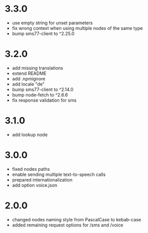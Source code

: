 3.3.0
==================
* use empty string for unset parameters
* fix wrong context when using multiple nodes of the same type
* bump sms77-client to ^2.25.0

3.2.0
==================
* add missing translations
* extend README
* add .npmignore
* add locale "de"
* bump sms77-client to ^2.14.0
* bump node-fetch to ^2.6.6
* fix response validation for sms

3.1.0
==================
* add lookup node

3.0.0
==================
* fixed nodes paths
* enable sending multiple text-to-speech calls
* prepared internationalization
* add option voice.json

2.0.0
==================
  * changed nodes naming style from PascalCase to kebab-case
  * added remaining request options for /sms and /voice
